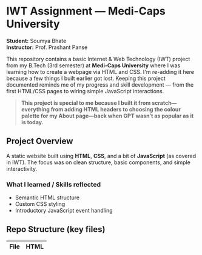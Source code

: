 # IWT Assignment — Medi-Caps University

**Student:** Soumya Bhate  
**Instructor:** Prof. Prashant Panse

This repository contains a basic Internet & Web Technology (IWT) project from my B.Tech (3rd semester) at **Medi-Caps University** where I was learning how to create a webpage via HTML and CSS. I'm re-adding it here because a few things I built earlier got lost. Keeping this project documented reminds me of my progress and skill development — from the first HTML/CSS pages to wiring simple JavaScript interactions.

> **This project is special to me because I built it from scratch—everything from adding HTML headers to choosing the colour palette for my About page—back when GPT wasn’t as popular as it is today.**

## Project Overview
A static website built using **HTML**, **CSS**, and a bit of **JavaScript** (as covered in IWT). The focus was on clean structure, basic components, and simple interactivity.

### What I learned / Skills reflected
- Semantic HTML structure
- Custom CSS styling
- Introductory JavaScript event handling

## Repo Structure (key files)

| File                           | HTML <title>   | Inferred Purpose   |
|:-------------------------------|:---------------|:-------------------|
| IWT.github.io-master/First.css | index.htm      | Core page / asset  |

## How to View/Run
1. Download/clone this repository.
2. Open `index.html` (or the main HTML file) directly in your browser.
3. For JS/CSS to load correctly, keep the folder structure intact.

> No server required — it's a static project.

## Restored Items
I added back the files that got deleted by mistake. This README documents everything from the original submission.

## Acknowledgements
- Built as part of **Internet & Web Technology (IWT)** coursework, B.Tech, Medi-Caps University (3rd Semester).
- Thanks to peers and faculty for guidance during labs and evaluations.
